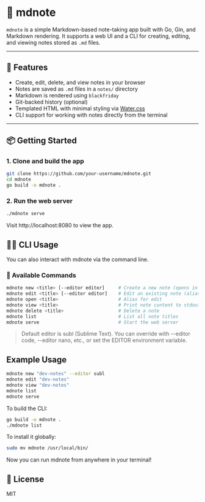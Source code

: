 # 📘 mdnote

`mdnote` is a simple Markdown-based note-taking app built with Go, Gin, and Markdown rendering. It supports a web UI and a CLI for creating, editing, and viewing notes stored as `.md` files.

---

## 🚀 Features

- Create, edit, delete, and view notes in your browser
- Notes are saved as `.md` files in a `notes/` directory
- Markdown is rendered using `blackfriday`
- Git-backed history (optional)
- Templated HTML with minimal styling via [Water.css](https://watercss.kognise.dev/)
- CLI support for working with notes directly from the terminal

---

## 📦 Getting Started

### 1. Clone and build the app

```bash
git clone https://github.com/your-username/mdnote.git
cd mdnote
go build -o mdnote .
```

### 2. Run the web server

```bash
./mdnote serve
```
Visit http://localhost:8080 to view the app.

## 🧑‍💻 CLI Usage

You can also interact with mdnote via the command line.

### 🔧 Available Commands

```bash
mdnote new <title> [--editor editor]     # Create a new note (opens in editor)
mdnote edit <title> [--editor editor]    # Edit an existing note (alias: open)
mdnote open <title>                      # Alias for edit
mdnote view <title>                      # Print note content to stdout
mdnote delete <title>                    # Delete a note
mdnote list                              # List all note titles
mdnote serve                             # Start the web server
```

> Default editor is subl (Sublime Text). You can override with --editor code, --editor nano, etc., or set the EDITOR environment variable.

## Example Usage

```bash
mdnote new "dev-notes" --editor subl
mdnote edit "dev-notes"
mdnote view "dev-notes"
mdnote list
mdnote serve
```

To build the CLI:

```bash
go build -o mdnote .
./mdnote list
```

To install it globally:
```bash
sudo mv mdnote /usr/local/bin/
```

Now you can run mdnote from anywhere in your terminal!

## 📄 License
MIT